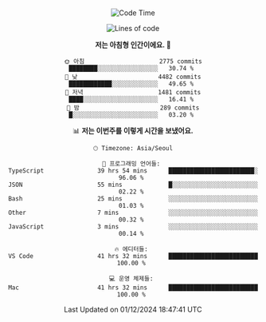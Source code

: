 <div align="center">

<br />

 <!--START_SECTION:waka-->
![Code Time](http://img.shields.io/badge/Code%20Time-3%2C670%20hrs%2022%20mins-blue)

![Lines of code](https://img.shields.io/badge/%EC%A0%80%EB%8A%94%20%EC%97%AC%ED%83%9C%EA%B9%8C%EC%A7%80%20-4.6%20million%20%EC%A4%84%EC%9D%98%20%EC%BD%94%EB%93%9C%EB%A5%BC%20%EC%9E%91%EC%84%B1%ED%96%88%EC%96%B4%EC%9A%94.-blue)

**저는 아침형 인간이에요. 🐤** 

```text
🌞 아침                     2775 commits        ████████░░░░░░░░░░░░░░░░░   30.74 % 
🌆 낮　                     4482 commits        ████████████░░░░░░░░░░░░░   49.65 % 
🌃 저녁                     1481 commits        ████░░░░░░░░░░░░░░░░░░░░░   16.41 % 
🌙 밤　                     289 commits         █░░░░░░░░░░░░░░░░░░░░░░░░   03.20 % 
```


📊 **저는 이번주를 이렇게 시간을 보냈어요.** 

```text
🕑︎ Timezone: Asia/Seoul

💬 프로그래밍 언어들: 
TypeScript               39 hrs 54 mins      ████████████████████████░   96.06 % 
JSON                     55 mins             █░░░░░░░░░░░░░░░░░░░░░░░░   02.22 % 
Bash                     25 mins             ░░░░░░░░░░░░░░░░░░░░░░░░░   01.03 % 
Other                    7 mins              ░░░░░░░░░░░░░░░░░░░░░░░░░   00.32 % 
JavaScript               3 mins              ░░░░░░░░░░░░░░░░░░░░░░░░░   00.14 % 

🔥 에디터들: 
VS Code                  41 hrs 32 mins      █████████████████████████   100.00 % 

💻 운영 체제들: 
Mac                      41 hrs 32 mins      █████████████████████████   100.00 % 
```


 Last Updated on 01/12/2024 18:47:41 UTC
<!--END_SECTION:waka-->

</div>
